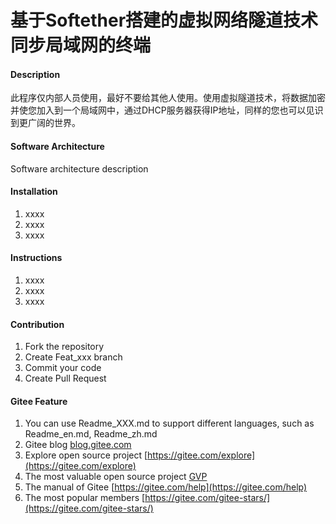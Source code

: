 # 基于Softether搭建的虚拟网络隧道技术同步局域网的终端

#### Description
此程序仅内部人员使用，最好不要给其他人使用。使用虚拟隧道技术，将数据加密并使您加入到一个局域网中，通过DHCP服务器获得IP地址，同样的您也可以见识到更广阔的世界。

#### Software Architecture
Software architecture description

#### Installation

1.  xxxx
2.  xxxx
3.  xxxx

#### Instructions

1.  xxxx
2.  xxxx
3.  xxxx

#### Contribution

1.  Fork the repository
2.  Create Feat_xxx branch
3.  Commit your code
4.  Create Pull Request


#### Gitee Feature

1.  You can use Readme\_XXX.md to support different languages, such as Readme\_en.md, Readme\_zh.md
2.  Gitee blog [blog.gitee.com](https://blog.gitee.com)
3.  Explore open source project [https://gitee.com/explore](https://gitee.com/explore)
4.  The most valuable open source project [GVP](https://gitee.com/gvp)
5.  The manual of Gitee [https://gitee.com/help](https://gitee.com/help)
6.  The most popular members  [https://gitee.com/gitee-stars/](https://gitee.com/gitee-stars/)
